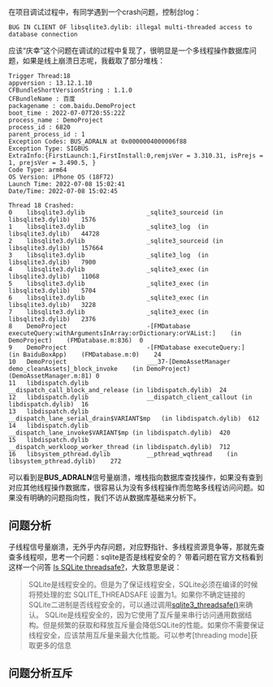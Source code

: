 在项目调试过程中，有同学遇到一个crash问题，控制台log：
```
BUG IN CLIENT OF libsqlite3.dylib: illegal multi-threaded access to database connection
```
应该“庆幸”这个问题在调试的过程中复现了，很明显是一个多线程操作数据库问题，如果是线上崩溃日志呢，我截取了部分堆栈：
```
Trigger Thread:18
appversion : 13.12.1.10
CFBundleShortVersionString : 1.1.0
CFBundleName : 百度
packagename : com.baidu.DemoProject
boot_time : 2022-07-07T20:55:22Z
process_name : DemoProject
process_id : 6820
parent_process_id : 1
Exception Codes: BUS_ADRALN at 0x0000004000006f88
Exception Type: SIGBUS
ExtraInfo:{FirstLaunch:1,FirstInstall:0,remjsVer = 3.310.31, isPrejs = 1, prejsVer = 3.490.5, }
Code Type: arm64
OS Version: iPhone OS (18F72)
Launch Time: 2022-07-08 15:02:41
Date/Time: 2022-07-08 15:02:45

Thread 18 Crashed:
0    libsqlite3.dylib                 _sqlite3_sourceid	(in libsqlite3.dylib)	1576
1    libsqlite3.dylib                 _sqlite3_log	(in libsqlite3.dylib)	44728
2    libsqlite3.dylib                 _sqlite3_sourceid	(in libsqlite3.dylib)	157664
3    libsqlite3.dylib                 _sqlite3_log	(in libsqlite3.dylib)	7900
4    libsqlite3.dylib                 _sqlite3_exec	(in libsqlite3.dylib)	11068
5    libsqlite3.dylib                 _sqlite3_exec	(in libsqlite3.dylib)	5704
6    libsqlite3.dylib                 _sqlite3_exec	(in libsqlite3.dylib)	3228
7    libsqlite3.dylib                 _sqlite3_exec	(in libsqlite3.dylib)	2376
8    DemoProject                      -[FMDatabase executeQuery:withArgumentsInArray:orDictionary:orVAList:]	(in DemoProject)	(FMDatabase.m:836)	0
9    DemoProject                      -[FMDatabase executeQuery:]	(in BaiduBoxApp)	(FMDatabase.m:0)	24
10   DemoProject                      ___37-[DemoAssetManager demo_cleanAssets]_block_invoke	(in DemoProject)	(DemoAssetManager.m:81)	0
11   libdispatch.dylib                __dispatch_call_block_and_release	(in libdispatch.dylib)	24
12   libdispatch.dylib                __dispatch_client_callout	(in libdispatch.dylib)	16
13   libdispatch.dylib                __dispatch_lane_serial_drain$VARIANT$mp	(in libdispatch.dylib)	612
14   libdispatch.dylib                __dispatch_lane_invoke$VARIANT$mp	(in libdispatch.dylib)	420
15   libdispatch.dylib                __dispatch_workloop_worker_thread	(in libdispatch.dylib)	712
16   libsystem_pthread.dylib          __pthread_wqthread	(in libsystem_pthread.dylib)	272
```
可以看到是**BUS_ADRALN**信号量崩溃，堆栈指向数据库查找操作，如果没有查到对应其他线程操作数据库，很容易认为没有多线程操作而忽略多线程访问问题。如果没有明确的问题指向性，我们不访从数据库基础来分析下。
## 问题分析
子线程信号量崩溃，无外乎内存问题，对应野指针、多线程资源竞争等，那就先查查多线程呗，思考一个问题：sqlite是否是线程安全的？
带着问题在官方文档看到这样一个问答 [Is SQLite threadsafe?](https://www.sqlite.org/faq.html#q6)，大致意思是说：
> SQLite是线程安全的。但是为了保证线程安全，SQLite必须在编译的时候将预处理的宏 SQLITE_THREADSAFE 设置为1。如果你不确定链接的SQLite二进制是否线程安全的，可以通过调用[sqlite3_threadsafe()](https://www.sqlite.org/c3ref/threadsafe.html)来确认。
> SQLite是线程安全的，因为它使用了互斥量来串行访问通用数据结构。但是频繁的获取和释放互斥量会降低SQLite的性能。如果你不需要保证线程安全，应该禁用互斥量来最大化性能。可以参考[threading mode]获取更多的信息

## 问题分析互斥
